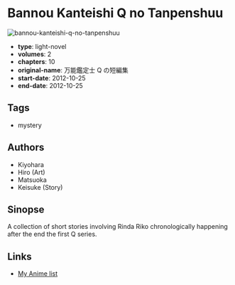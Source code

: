 # Bannou Kanteishi Q no Tanpenshuu

![bannou-kanteishi-q-no-tanpenshuu](https://cdn.myanimelist.net/images/manga/3/155598.jpg)

-   **type**: light-novel
-   **volumes**: 2
-   **chapters**: 10
-   **original-name**: 万能鑑定士 Q の短編集
-   **start-date**: 2012-10-25
-   **end-date**: 2012-10-25

## Tags

-   mystery

## Authors

-   Kiyohara
-   Hiro (Art)
-   Matsuoka
-   Keisuke (Story)

## Sinopse

A collection of short stories involving Rinda Riko chronologically happening after the end the first Q series.

## Links

-   [My Anime list](https://myanimelist.net/manga/88974/Bannou_Kanteishi_Q_no_Tanpenshuu)
